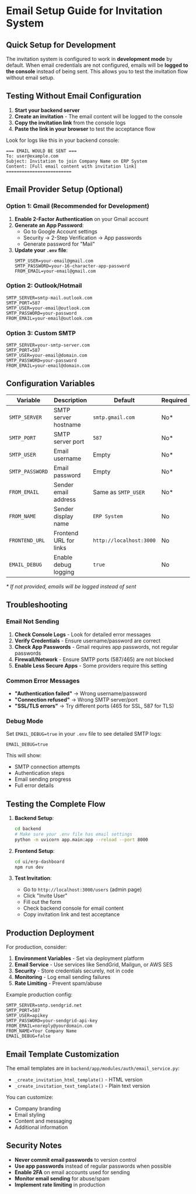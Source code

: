 # Email Setup Guide for Invitation System

## Quick Setup for Development

The invitation system is configured to work in **development mode** by default. When email credentials are not configured, emails will be **logged to the console** instead of being sent. This allows you to test the invitation flow without email setup.

## Testing Without Email Configuration

1. **Start your backend server**
2. **Create an invitation** - The email content will be logged to the console
3. **Copy the invitation link** from the console logs  
4. **Paste the link in your browser** to test the acceptance flow

Look for logs like this in your backend console:
```
=== EMAIL WOULD BE SENT ===
To: user@example.com
Subject: Invitation to join Company Name on ERP System
Content: [Full email content with invitation link]
=========================
```

## Email Provider Setup (Optional)

### Option 1: Gmail (Recommended for Development)

1. **Enable 2-Factor Authentication** on your Gmail account
2. **Generate an App Password**:
   - Go to Google Account settings
   - Security → 2-Step Verification → App passwords
   - Generate password for "Mail" 
3. **Update your `.env` file**:
   ```env
   SMTP_USER=your-email@gmail.com
   SMTP_PASSWORD=your-16-character-app-password
   FROM_EMAIL=your-email@gmail.com
   ```

### Option 2: Outlook/Hotmail

```env
SMTP_SERVER=smtp-mail.outlook.com
SMTP_PORT=587
SMTP_USER=your-email@outlook.com
SMTP_PASSWORD=your-password
FROM_EMAIL=your-email@outlook.com
```

### Option 3: Custom SMTP

```env
SMTP_SERVER=your-smtp-server.com
SMTP_PORT=587
SMTP_USER=your-email@domain.com
SMTP_PASSWORD=your-password
FROM_EMAIL=your-email@domain.com
```

## Configuration Variables

| Variable | Description | Default | Required |
|----------|-------------|---------|----------|
| `SMTP_SERVER` | SMTP server hostname | `smtp.gmail.com` | No* |
| `SMTP_PORT` | SMTP server port | `587` | No* |
| `SMTP_USER` | Email username | Empty | No* |
| `SMTP_PASSWORD` | Email password | Empty | No* |
| `FROM_EMAIL` | Sender email address | Same as `SMTP_USER` | No* |
| `FROM_NAME` | Sender display name | `ERP System` | No |
| `FRONTEND_URL` | Frontend URL for links | `http://localhost:3000` | No |
| `EMAIL_DEBUG` | Enable debug logging | `true` | No |

*\* If not provided, emails will be logged instead of sent*

## Troubleshooting

### Email Not Sending

1. **Check Console Logs** - Look for detailed error messages
2. **Verify Credentials** - Ensure username/password are correct
3. **Check App Passwords** - Gmail requires app passwords, not regular passwords
4. **Firewall/Network** - Ensure SMTP ports (587/465) are not blocked
5. **Enable Less Secure Apps** - Some providers require this setting

### Common Error Messages

- **"Authentication failed"** → Wrong username/password
- **"Connection refused"** → Wrong SMTP server/port
- **"SSL/TLS errors"** → Try different ports (465 for SSL, 587 for TLS)

### Debug Mode

Set `EMAIL_DEBUG=true` in your `.env` file to see detailed SMTP logs:

```env
EMAIL_DEBUG=true
```

This will show:
- SMTP connection attempts
- Authentication steps  
- Email sending progress
- Full error details

## Testing the Complete Flow

1. **Backend Setup**:
   ```bash
   cd backend
   # Make sure your .env file has email settings
   python -m uvicorn app.main:app --reload --port 8000
   ```

2. **Frontend Setup**:
   ```bash
   cd ui/erp-dashboard
   npm run dev
   ```

3. **Test Invitation**:
   - Go to `http://localhost:3000/users` (admin page)
   - Click "Invite User"
   - Fill out the form
   - Check backend console for email content
   - Copy invitation link and test acceptance

## Production Deployment

For production, consider:

1. **Environment Variables** - Set via deployment platform
2. **Email Service** - Use services like SendGrid, Mailgun, or AWS SES
3. **Security** - Store credentials securely, not in code
4. **Monitoring** - Log email sending failures
5. **Rate Limiting** - Prevent spam/abuse

Example production config:
```env
SMTP_SERVER=smtp.sendgrid.net
SMTP_PORT=587
SMTP_USER=apikey
SMTP_PASSWORD=your-sendgrid-api-key
FROM_EMAIL=noreply@yourdomain.com
FROM_NAME=Your Company Name
EMAIL_DEBUG=false
```

## Email Template Customization

The email templates are in `backend/app/modules/auth/email_service.py`:

- `_create_invitation_html_template()` - HTML version
- `_create_invitation_text_template()` - Plain text version

You can customize:
- Company branding
- Email styling
- Content and messaging
- Additional information

## Security Notes

- **Never commit email passwords** to version control
- **Use app passwords** instead of regular passwords when possible
- **Enable 2FA** on email accounts used for sending
- **Monitor email sending** for abuse/spam
- **Implement rate limiting** in production